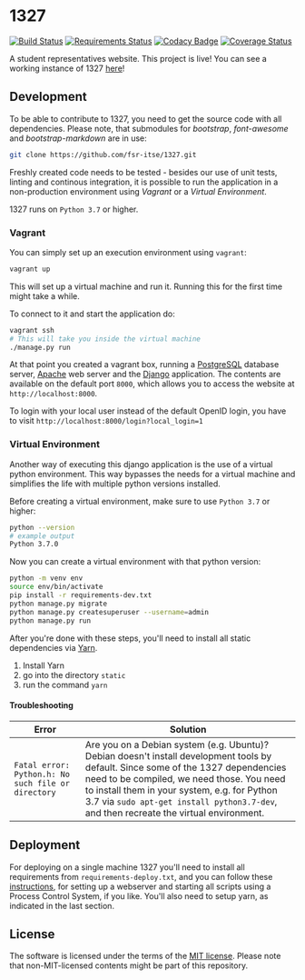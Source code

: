 1327
====

[![Build Status](https://travis-ci.org/fsr-de/1327.svg?branch=master)](https://travis-ci.org/fsr-de/1327)
[![Requirements Status](https://requires.io/github/fsr-de/1327/requirements.svg?branch=master)](https://requires.io/github/fsr-de/1327/requirements/?branch=master)
[![Codacy Badge](https://api.codacy.com/project/badge/Grade/dbb7db2d1306434e92a947a9214671ba)](https://www.codacy.com/app/fsr-de/1327)
[![Coverage Status](https://coveralls.io/repos/github/fsr-de/1327/badge.svg?branch=master)](https://coveralls.io/github/fsr-de/1327?branch=master)

A student representatives website. This project is live! You can see a working instance of 1327 [here](https://myhpi.de/home)!

## Development

To be able to contribute to 1327, you need to get the source code with all dependencies. Please note, that submodules for *bootstrap*, *font-awesome* and *bootstrap-markdown* are in use:

```bash
git clone https://github.com/fsr-itse/1327.git
```

Freshly created code needs to be tested - besides our use of unit tests, linting and continous integration, it is possible to run the application in a non-production environment using *Vagrant* or a *Virtual Environment*.

1327 runs on `Python 3.7` or higher.

### Vagrant

You can simply set up an execution environment using `vagrant`:

```bash
vagrant up
```

This will set up a virtual machine and run it. Running this for the first time might take a while.

To connect to it and start the application do:

```bash
vagrant ssh
# This will take you inside the virtual machine
./manage.py run
```

At that point you created a vagrant box, running a [PostgreSQL](https://www.postgresql.org/) database server, [Apache](https://httpd.apache.org/) web server and the [Django](https://www.djangoproject.com/) application. The contents are available on the default port `8000`, which allows you to access the website at `http://localhost:8000`.

To login with your local user instead of the default OpenID login, you have to visit `http://localhost:8000/login?local_login=1`

### Virtual Environment

Another way of executing this django application is the use of a virtual python environment. This way bypasses the needs for a virtual machine and simplifies the life with multiple python versions installed.

Before creating a virtual environment, make sure to use `Python 3.7` or higher:

```bash
python --version
# example output
Python 3.7.0
```

Now you can create a virtual environment with that python version:

```bash
python -m venv env
source env/bin/activate
pip install -r requirements-dev.txt
python manage.py migrate
python manage.py createsuperuser --username=admin
python manage.py run
```

After you're done with these steps, you'll need to install all static dependencies
via [Yarn](https://yarnpkg.com/lang/en/).
1. Install Yarn
2. go into the directory `static`
3. run the command `yarn`

#### Troubleshooting

| Error         | Solution    |
| ------------- |-------------|
| `Fatal error: Python.h: No such file or directory`      | Are you on a Debian system (e.g. Ubuntu)? Debian doesn't install development tools by default. Since some of the 1327 dependencies need to be compiled, we need those. You need to install them in your system, e.g. for Python 3.7 via `sudo apt-get install python3.7-dev`, and then recreate the virtual environment.

## Deployment

For deploying on a single machine 1327 you'll need to install all requirements from `requirements-deploy.txt`, and you can follow these [instructions](https://github.com/fsr-itse/1327/wiki/Deployment), for setting up a webserver and starting all scripts using a Process Control System, if you like.
You'll also need to setup yarn, as indicated in the last section.

## License

The software is licensed under the terms of the [MIT license](LICENSE). Please note that non-MIT-licensed contents might be part of this repository.

